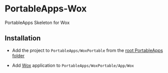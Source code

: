 # PortableApps-Wox
PortableApps Skeleton for Wox

## Installation

* Add the project to `PortableApps/WoxPortable` from the [root PortableApps folder](https://github.com/Starli0n/PortableApps-Root)

* Add [Wox](https://starli0n.github.io/ToolChain/Wox) application to `PortableApps/WoxPortable/App/Wox`
